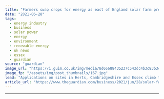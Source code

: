 ```yaml
---
title: "Farmers swap crops for energy as east of England solar farm proposals double"
date: "2021-06-28"
tags: 
  - energy industry
  - business
  - solar power
  - energy
  - environment
  - renewable energy
  - uk news
  - essex
  - guardian
source: "guardian"
image_url: "https://i.guim.co.uk/img/media/8d66688435237c543dc4b3c83b3c9fba106e54a9/837_316_4149_2490/master/4149.jpg?width=460&quality=85&auto=format&fit=max&s=e13cb8f6a93ad4e487986810e17a3309"
image_fp: "/assets/img/post_thumbnails/167.jpg"
lead: "Applications on sites in Herts, Cambridgeshire and Essex climb to 840 megawatts in last five monthsThe number of new solar farms planned for the east of England has more than doubled in recent months as farmers decide to swap crops for clean energy.N..."
article_url: "https://www.theguardian.com/business/2021/jun/28/solar-farm-proposals-for-east-of-england-more-than-double"
---
```


---
